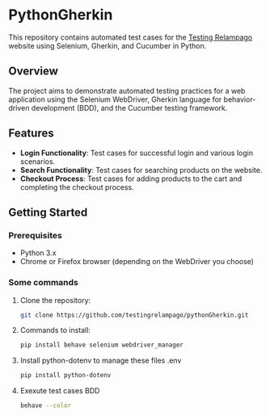 # PythonGherkin

This repository contains automated test cases for the [Testing Relampago](https://www.testingrelampago.com) website using Selenium, Gherkin, and Cucumber in Python.

## Overview

The project aims to demonstrate automated testing practices for a web application using the Selenium WebDriver, Gherkin language for behavior-driven development (BDD), and the Cucumber testing framework.

## Features

- **Login Functionality**: Test cases for successful login and various login scenarios.
- **Search Functionality**: Test cases for searching products on the website.
- **Checkout Process**: Test cases for adding products to the cart and completing the checkout process.

## Getting Started

### Prerequisites

- Python 3.x
- Chrome or Firefox browser (depending on the WebDriver you choose)

### Some commands

1. Clone the repository:

   ```bash
   git clone https://github.com/testingrelampago/pythonGherkin.git

2. Commands to install:

   ```bash
   pip install behave selenium webdriver_manager

3. Install python-dotenv to manage these files .env

   ```bash
   pip install python-dotenv

4. Exexute test cases BDD

   ```bash
   behave --color